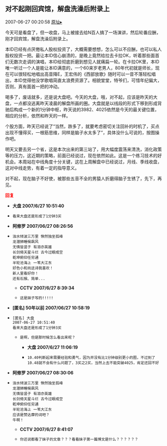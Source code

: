 ## 对不起刚回宾馆，解盘洗澡后附录上
2007-06-27 00:20:58
[原址▸](http://www.fxgan.com/chan_time/2007_01_06/554.htm)



 今天可是看盘了，但一收盘，马上被接去给N百人搞了一场演讲，然后轮番应酬，刚才回宾馆，解盘洗澡后附录上。


 


 本ID已经有点厌倦私人股权投资了，大概需要想想，怎么可以不应酬，也可以私人股权投资一把。最让本ID信心崩溃的，是晚上竟然给拉去卡拉OK，听着那些面首们无数次走调的演唱，本ID给彻底折磨到想见人就痛扁一轮。在卡拉OK里，本ID唯一听过一个人是能让本ID满意的，一个60来岁老男人，80年代初就是师长，现在可以很轻松地唱出高音降E，王宏伟的《西部放歌》随时可以一音不落轻松唱出，本ID觉得他没学歌唱简直太浪费资源了。相貌堂堂，特爷们，可惜年纪偏大，否则，真有面首一把的冲动。


 


 喝多了，废话就多，还是说大盘吧。今天的大盘，哦，对不起，应该是昨天的大盘，一点都没逃离昨天凌晨的解盘所画的圈。大盘就是以线段的形式下移到形成背驰后构成一个新的1分钟中枢，昨天说的3982、4025依然是今天的最关键位置，相应的分析，依然和昨天的一样。


 


 个股方面，昨天已经说了“当然，跌多了，就要考虑密切关注回补的时机了，买点出现不懂得买，一根筋思维，同样是脑子水太多了”，具体没什么可说的，按图操作吧。


 


 明天又要去另一个省，这是本次出来的第三站了，用大幅度震荡来清洗，消化政策等的压力，这近期的策略，前面已经说过，现在依然如此。这是一个练习技术的好机会。本周站在中线角度十分关键，这在上周解盘中已经说过，月线、季线收盘，这对中线走势，有着一定的指导意义。


 


 对不起，现在脑子不好使，被那些五音不全的男猿人折磨得脑子生锈了，先下，再见。


 


 


 





<font color='red'>**回复**</font>


- **大盘 2007/6/27 10:51:40**
- ```
  看来大盘还是形成了1分钟3买
  ```
- **阿修罗  2007/06/27 08:26:56**
- ```
  浊水倾波三万里 愀然独坐孤峰
  龙潜狮睡候飙风
  无情皆竖子 有泪亦英雄
  长剑倚天星斗烂 古今过眼成空
  乾坤俯仰任穷通
  半轮沧海上 一苇大江东
  好色小和尚这诗我喜欢！
  新人里看好你！
  还有石猴、简单... 
  ```
   - **CCTV 2007/6/27 8:39:34**
   - ```
     这是妹子写的!!!!!
     ```
- **[匿名] 50年以前  2007/06/27 10:58:19**
- ```
  [匿名] 大盘 
  2007-06-27 10:51:40 
  看来大盘还是形成了1分钟3买 
  ```
   - ```
     是啊，但是那时候怎么看出来呢？ 
     ```
      - **大盘 2007/6/27 11:06:19**
      - ```
        10.40判断起来需要经验和勇气，因为并没有比1分钟级别更小的图，不过到了10.48就不会有什么问题了，3买之2买，当然上去不能突破4025，肯定还回不好
        ```
- **阿修罗  2007/06/27 08:30:06**
- ```
  浊水倾波三万里 愀然独坐孤峰
  龙潜狮睡候飙风
  无情皆竖子 有泪亦英雄
  长剑倚天星斗烂 古今过眼成空
  乾坤俯仰任穷通
  半轮沧海上 一苇大江东
  应该是赞达摩的词吧？
  牛啊！ 
  ```
   - **CCTV 2007/6/27 8:41:07**
   - ```
     你还说都看了妹子的文章？？？看看妹子第一篇博文是什么？？？？？？
     ```
